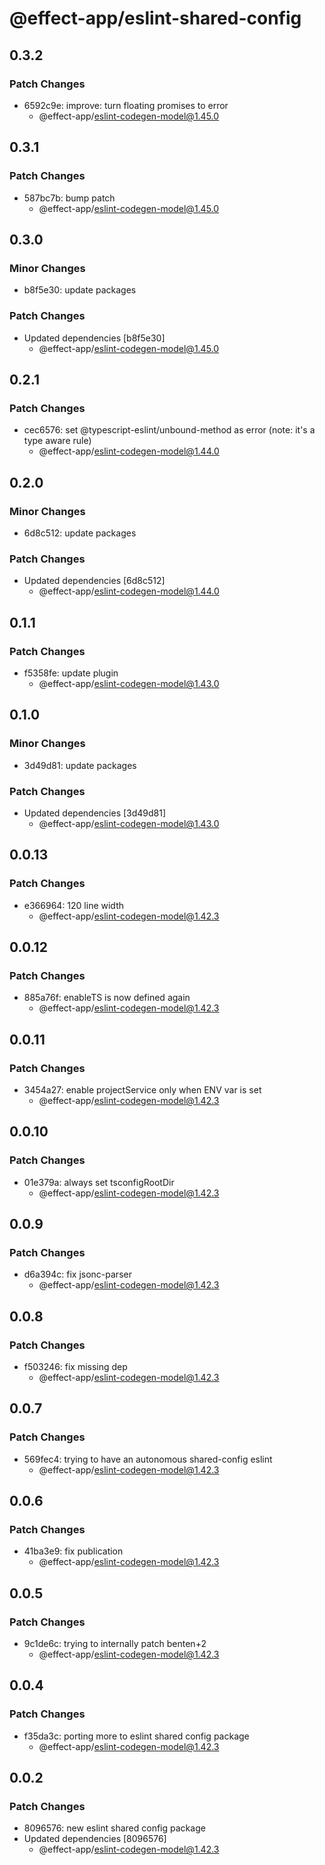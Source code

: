 # @effect-app/eslint-shared-config

## 0.3.2

### Patch Changes

- 6592c9e: improve: turn floating promises to error
  - @effect-app/eslint-codegen-model@1.45.0

## 0.3.1

### Patch Changes

- 587bc7b: bump patch
  - @effect-app/eslint-codegen-model@1.45.0

## 0.3.0

### Minor Changes

- b8f5e30: update packages

### Patch Changes

- Updated dependencies [b8f5e30]
  - @effect-app/eslint-codegen-model@1.45.0

## 0.2.1

### Patch Changes

- cec6576: set @typescript-eslint/unbound-method as error (note: it's a type aware rule)
  - @effect-app/eslint-codegen-model@1.44.0

## 0.2.0

### Minor Changes

- 6d8c512: update packages

### Patch Changes

- Updated dependencies [6d8c512]
  - @effect-app/eslint-codegen-model@1.44.0

## 0.1.1

### Patch Changes

- f5358fe: update plugin
  - @effect-app/eslint-codegen-model@1.43.0

## 0.1.0

### Minor Changes

- 3d49d81: update packages

### Patch Changes

- Updated dependencies [3d49d81]
  - @effect-app/eslint-codegen-model@1.43.0

## 0.0.13

### Patch Changes

- e366964: 120 line width
  - @effect-app/eslint-codegen-model@1.42.3

## 0.0.12

### Patch Changes

- 885a76f: enableTS is now defined again
  - @effect-app/eslint-codegen-model@1.42.3

## 0.0.11

### Patch Changes

- 3454a27: enable projectService only when ENV var is set
  - @effect-app/eslint-codegen-model@1.42.3

## 0.0.10

### Patch Changes

- 01e379a: always set tsconfigRootDir
  - @effect-app/eslint-codegen-model@1.42.3

## 0.0.9

### Patch Changes

- d6a394c: fix jsonc-parser
  - @effect-app/eslint-codegen-model@1.42.3

## 0.0.8

### Patch Changes

- f503246: fix missing dep
  - @effect-app/eslint-codegen-model@1.42.3

## 0.0.7

### Patch Changes

- 569fec4: trying to have an autonomous shared-config eslint
  - @effect-app/eslint-codegen-model@1.42.3

## 0.0.6

### Patch Changes

- 41ba3e9: fix publication
  - @effect-app/eslint-codegen-model@1.42.3

## 0.0.5

### Patch Changes

- 9c1de6c: trying to internally patch benten+2
  - @effect-app/eslint-codegen-model@1.42.3

## 0.0.4

### Patch Changes

- f35da3c: porting more to eslint shared config package
  - @effect-app/eslint-codegen-model@1.42.3

## 0.0.2

### Patch Changes

- 8096576: new eslint shared config package
- Updated dependencies [8096576]
  - @effect-app/eslint-codegen-model@1.42.3
